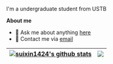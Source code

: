 I'm a undergraduate student from USTB

**About me**

- 💬 Ask me about anything [here](https://github.com/suixin1424/suixin1424/issues)
- 💬 Contact me via [email](mailto:welders-rots-0m@icloud.com)


| <a href="https://github.com/anuraghazra/github-readme-stats"><img align="center" src="https://github-readme-stats-rho-sandy-81.vercel.app/api?username=suixin1424&show_icons=true&include_all_commits=true&theme=buefy&hide_border=true&count_private=true" alt="suixin1424's github stats" /></a> | <a href="https://github.com/anuraghazra/github-readme-stats"><img align="center" src="https://github-readme-stats-rho-sandy-81.vercel.app/api/top-langs/?username=suixin1424&layout=compact&theme=buefy&hide_border=true&count_private=true" /></a> |
| ------------- | ------------- |
